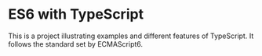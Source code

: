 # ES6 with TypeScript

  This is a project illustrating examples and different features of TypeScript.
  It follows the standard set by ECMAScript6.